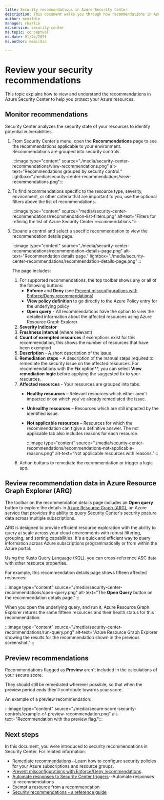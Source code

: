 ```yaml
---
title: Security recommendations in Azure Security Center
description: This document walks you through how recommendations in Azure Security Center help you protect your Azure resources and stay in compliance with security policies.
author: memildin
manager: rkarlin
ms.service: security-center
ms.topic: conceptual
ms.date: 01/24/2021
ms.author: memildin

---
```

# Review your security recommendations

This topic explains how to view and understand the recommendations in Azure Security Center to help you protect your Azure resources.

## Monitor recommendations <a name="monitor-recommendations"></a>

Security Center analyzes the security state of your resources to identify potential vulnerabilities. 

1. From Security Center's menu, open the **Recommendations** page to see the recommendations applicable to your environment. Recommendations are grouped into security controls.

    :::image type="content" source="./media/security-center-recommendations/view-recommendations.png" alt-text="Recommendations grouped by security control." lightbox="./media/security-center-recommendations/view-recommendations.png":::

1. To find recommendations specific to the resource type, severity, environment, or other criteria that are important to you, use the optional filters above the list of recommendations.

    :::image type="content" source="media/security-center-recommendations/recommendation-list-filters.png" alt-text="Filters for refining the list of Azure Security Center recommendations.":::

1. Expand a control and select a specific recommendation to view the recommendation details page.

    :::image type="content" source="./media/security-center-recommendations/recommendation-details-page.png" alt-text="Recommendation details page." lightbox="./media/security-center-recommendations/recommendation-details-page.png":::

    The page includes:

    1. For supported recommendations, the top toolbar shows any or all of the following buttons:
        - **Enforce** and **Deny** (see [Prevent misconfigurations with Enforce/Deny recommendations](prevent-misconfigurations.md))
        - **View policy definition** to go directly to the Azure Policy entry for the underlying policy
        - **Open query** - All recommendations have the option to view the detailed information about the affected resources using Azure Resource Graph Explorer
    1. **Severity indicator**
    1. **Freshness interval** (where relevant)
    1. **Count of exempted resources** if exemptions exist for this recommendation, this shows the number of resources that have been exempted
    1. **Description** - A short description of the issue
    1. **Remediation steps** - A description of the manual steps required to remediate the security issue on the affected resources. For recommendations with the **Fix** option**, you can select **View remediation logic** before applying the suggested fix to your resources.
    1. **Affected resources** - Your resources are grouped into tabs:
        - **Healthy resources** – Relevant resources which either aren't impacted or on which you've already  remediated the issue.
        - **Unhealthy resources** – Resources which are still impacted by the identified issue.
        - **Not applicable resources** – Resources for which the recommendation can't give a definitive answer. The not applicable tab also includes reasons for each resource. 

            :::image type="content" source="./media/security-center-recommendations/recommendations-not-applicable-reasons.png" alt-text="Not applicable resources with reasons.":::
    1. Action buttons to remediate the recommendation or trigger a logic app.


## Review recommendation data in Azure Resource Graph Explorer (ARG)

The toolbar on the recommendation details page includes an **Open query** button to explore the details in [Azure Resource Graph (ARG)](../governance/resource-graph/index.yml), an Azure service that provides the ability to query Security Center's security posture data across multiple subscriptions.

ARG is designed to provide efficient resource exploration with the ability to query at scale across your cloud environments with robust filtering, grouping, and sorting capabilities. It's a quick and efficient way to query information across Azure subscriptions programmatically or from within the Azure portal.

Using the [Kusto Query Language (KQL)](/azure/data-explorer/kusto/query/), you can cross-reference ASC data with other resource properties.

For example, this recommendation details page shows fifteen affected resources:

:::image type="content" source="./media/security-center-recommendations/open-query.png" alt-text="The **Open Query** button on the recommendation details page.":::

When you open the underlying query, and run it, Azure Resource Graph Explorer returns the same fifteen resources and their health status for this recommendation: 

:::image type="content" source="./media/security-center-recommendations/run-query.png" alt-text="Azure Resource Graph Explorer showing the results for the recommendation shown in the previous screenshot.":::


## Preview recommendations

Recommendations flagged as **Preview** aren't included in the calculations of your secure score.

They should still be remediated wherever possible, so that when the preview period ends they'll contribute towards your score.

An example of a preview recommendation:

:::image type="content" source="./media/secure-score-security-controls/example-of-preview-recommendation.png" alt-text="Recommendation with the preview flag.":::
 
## Next steps

In this document, you were introduced to security recommendations in Security Center. For related information:

- [Remediate recommendations](security-center-remediate-recommendations.md)--Learn how to configure security policies for your Azure subscriptions and resource groups.
- [Prevent misconfigurations with Enforce/Deny recommendations](prevent-misconfigurations.md).
- [Automate responses to Security Center triggers](workflow-automation.md)--Automate responses to recommendations
- [Exempt a resource from a recommendation](exempt-resource.md)
- [Security recommendations - a reference guide](recommendations-reference.md)
